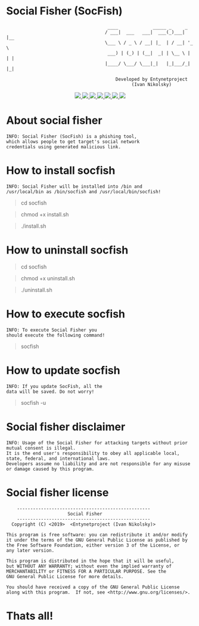# Social Fisher (SocFish)      

                                          ____             _____ _     _     
                                         / ___|  ___   ___|  ___(_)___| |__  
                                         \___ \ / _ \ / __| |_  | / __| '_ \ 
                                          ___) | (_) | (__|  _| | \__ \ | | |
                                         |____/ \___/ \___|_|   |_|___/_| |_|
                                        
                                             Developed by Entynetproject                
                                                   (Ivan Nikolsky)                


<p align="center">
  <a href="http://entynetproject.simplesite.com/">
    <img src="https://img.shields.io/badge/entynetproject-Ivan%20Nikolsky-blue.svg">
  </a> 
  <a href="https://github.com/entynetproject/socfish/releases">
    <img src="https://img.shields.io/github/release/entynetproject/socfish.svg">
  </a>
  <a href="https://wikipedia.org/wiki/Shell_script">
    <img src="https://img.shields.io/badge/language-shell-green.svg">
 </a>
  <a href="https://github.com/entynetproject/socfish">
      <img src="https://img.shields.io/badge/sites-18-red.svg?maxAge=2592000">
  </a>
  <a href="https://github.com/entynetproject/socfish/issues?q=is%3Aissue+is%3Aclosed">
      <img src="https://img.shields.io/github/issues/entynetproject/socfish.svg">
  </a>
  <a href="https://github.com/entynetproject/socfish/wiki">
      <img src="https://img.shields.io/badge/wiki%20-socfish-lightgrey.svg">
 </a>
<a href="https://mobile.twitter.com/entynetproject">
    <img src="https://img.shields.io/badge/twitter-entynetproject-blue.svg">
 </a>
</p>

# About social fisher

    INFO: Social Fisher (SocFish) is a phishing tool, 
    which allows people to get target's social network 
    credentials using generated malicious link.

# How to install socfish

    INFO: Social Fisher will be installed into /bin and 
    /usr/local/bin as /bin/socfish and /usr/local/bin/socfish!

> cd socfish

> chmod +x install.sh

> ./install.sh

# How to uninstall socfish

> cd socfish

> chmod +x uninstall.sh

> ./uninstall.sh


# How to execute socfish

    INFO: To execute Social Fisher you 
    should execute the following command!

> socfish

# How to update socfish

    INFO: If you update SocFish, all the
    data will be saved. Do not worry!

> socfish -u

# Social fisher disclaimer

    INFO: Usage of the Social Fisher for attacking targets without prior mutual consent is illegal. 
    It is the end user's responsibility to obey all applicable local, state, federal, and international laws. 
    Developers assume no liability and are not responsible for any misuse or damage caused by this program.

# Social fisher license

        --------------------------------------------------
                           Social Fisher         
        --------------------------------------------------
      Copyright (C) <2019>  <Entynetproject (Ivan Nikolsky)>

    This program is free software: you can redistribute it and/or modify
    it under the terms of the GNU General Public License as published by
    the Free Software Foundation, either version 3 of the License, or
    any later version.

    This program is distributed in the hope that it will be useful,
    but WITHOUT ANY WARRANTY; without even the implied warranty of
    MERCHANTABILITY or FITNESS FOR A PARTICULAR PURPOSE. See the
    GNU General Public License for more details.

    You should have received a copy of the GNU General Public License
    along with this program.  If not, see <http://www.gnu.org/licenses/>.
        

# Thats all!
